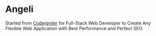 # Angeli

Started from [Codeigniter](https://codeigniter.com) for Full-Stack Web Developer to Create Any Flexible Web Application with Best Performance and Perfect SEO.